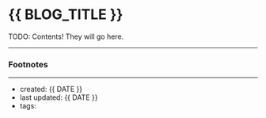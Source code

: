 # {{ BLOG_TITLE }}

TODO: Contents! They will go here.

---
### Footnotes

<footnotes/>

--- 
- created: {{ DATE }}
- last updated: {{ DATE }}
- tags: 
